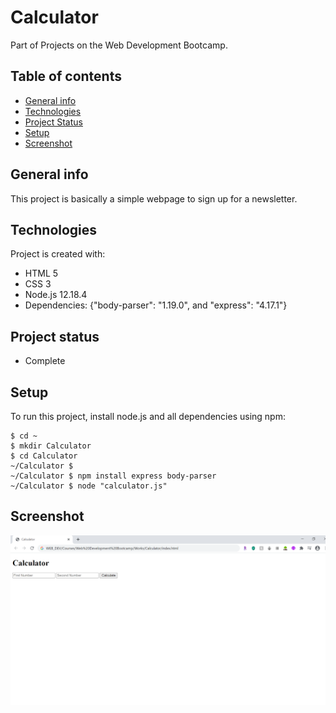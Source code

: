# Calculator
Part of Projects on the Web Development Bootcamp.

## Table of contents
* [General info](#general-info)
* [Technologies](#technologies)
* [Project Status](#project-status)
* [Setup](#setup)
* [Screenshot](#screenshot)

## General info
This project is basically a simple webpage to sign up for a newsletter.
	
## Technologies
Project is created with:
* HTML 5
* CSS 3
* Node.js 12.18.4
* Dependencies: {"body-parser": "1.19.0", and "express": "4.17.1"}

## Project status
* Complete
	
## Setup
To run this project, install node.js and all dependencies using npm:

```
$ cd ~
$ mkdir Calculator
$ cd Calculator
~/Calculator $
~/Calculator $ npm install express body-parser
~/Calculator $ node "calculator.js"
```

## Screenshot
![Alt text](/calculator-screenShot.png?raw=true)
